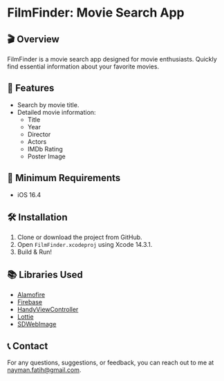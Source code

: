 # FilmFinder: Movie Search App

## 🎬 Overview

FilmFinder is a movie search app designed for movie enthusiasts. Quickly find essential information about your favorite movies.

## 🌟 Features

- Search by movie title.
- Detailed movie information:
  - Title
  - Year
  - Director
  - Actors
  - IMDb Rating
  - Poster Image

## 📱 Minimum Requirements

- iOS 16.4

## 🛠 Installation

1. Clone or download the project from GitHub.
2. Open `FilmFinder.xcodeproj` using Xcode 14.3.1.
3. Build & Run!

## 📚 Libraries Used

- [Alamofire](https://github.com/Alamofire/Alamofire)
- [Firebase](https://firebase.google.com)
- [HandyViewController](https://github.com/mobven/HandyViewController)
- [Lottie](https://github.com/lottie-react-native/lottie-ios)
- [SDWebImage](https://github.com/SDWebImage/SDWebImage)

## 📞 Contact

For any questions, suggestions, or feedback, you can reach out to me at [nayman.fatih@gmail.com](mailto:yourname@email.com).
